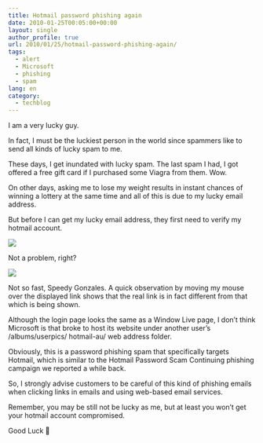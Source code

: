 ```yaml
---
title: Hotmail password phishing again
date: 2010-01-25T00:05:00+00:00
layout: single
author_profile: true
url: 2010/01/25/hotmail-password-phishing-again/
tags:
  - alert
  - Microsoft
  - phishing
  - spam
lang: en
category: 
  - techblog
---
```

I am a very lucky guy.

In fact, I must be the luckiest person in the world since spammers like to send all kinds of lucky spam to me.

These days, I get inundated with lucky spam. The last spam I had, I got offered a free gift card if I purchased some Viagra from them. Wow.

On other days, asking me to lose my weight results in instant chances of winning a lottery at the same time and all of this is due to my lucky email address.

But before I can get my lucky email address, they first need to verify my hotmail account.

[![](http://1.bp.blogspot.com/_vaUVXcmC3OI/S1zV1hbwGlI/AAAAAAAAAvg/tYOlIlQmyxE/s640/hotmail1.jpg)](http://1.bp.blogspot.com/_vaUVXcmC3OI/S1zV1hbwGlI/AAAAAAAAAvg/tYOlIlQmyxE/s1600-h/hotmail1.jpg)

Not a problem, right?

[![](http://4.bp.blogspot.com/_vaUVXcmC3OI/S1zWMtqvphI/AAAAAAAAAvo/T5vh5ZBSs9k/s640/hotmail2.jpg)](http://4.bp.blogspot.com/_vaUVXcmC3OI/S1zWMtqvphI/AAAAAAAAAvo/T5vh5ZBSs9k/s1600-h/hotmail2.jpg)

Not so fast, Speedy Gonzales. A quick observation by moving my mouse over the displayed link shows that the real link is in fact different from that which is being shown.

Although the login page looks the same as a Window Live page, I don’t think Microsoft is that broke to host its website under another user’s /albums/userpics/ hotmail-au/ web address folder.

Obviously, this is a password phishing spam that specifically targets Hotmail, which is similar to the Hotmail Password Scam Continuing phishing campaign we reported a while back.

So, I strongly advise customers to be careful of this kind of phishing emails when clicking links in emails and using web-based email services.

Remember, you may be still not be lucky as me, but at least you won’t get your hotmail account compromised.

Good Luck 🙂